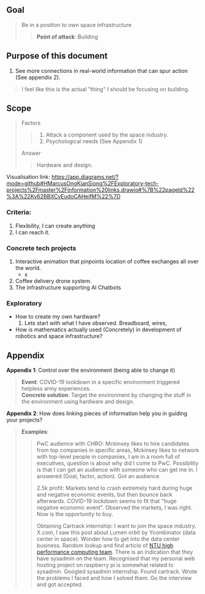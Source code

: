 ## Goal
> Be in a position to own space infrastructure
> > **Point of attack**: Building 

## Purpose of this document
1. See more connections in real-world information that can spur action (See appendix 2).
> I feel like this is the actual "thing" I should be focusing on building.
 
## Scope
> Factors
>> 1. Attack a component used by the space industry.
>> 2. Psychological needs (See Appendix 1)<br>
>
> Answer
> >Hardware and design.

Visualisation link: https://app.diagrams.net/?mode=github#HMarcusOngKianSiong%2FExploratory-tech-projects%2Fmaster%2Finformation%20links.drawio#%7B%22pageId%22%3A%22Kv62BBXCvEudoCAHejfM%22%7D

### Criteria:
1. Flexibility, I can create anything
2. I can reach it.

### Concrete tech projects
1. Interactive animation that pinpoints location of coffee exchanges all over the world.
    - x
2. Coffee delivery drone system. 
3. The infrastructure supporting AI Chatbots
    
### Exploratory
- How to create my own hardware?
    1. Lets start with what I have observed. Breadboard, wires, 
- How is mathematics actually used (Concretely) in development of robotics and space infrastructure?

## Appendix
**Appendix 1**: Control over the environment (being able to change it)
> **Event**: COVID-19 lockdown in a specific environment triggered helpless army experiences.<br>
> **Concrete solution**: Target the environment by changing the stuff in the environment using hardware and design.

**Appendix 2**: How does linking pieces of information help you in guiding your projects?
> **Examples**:
> 
> > PwC audience with CHRO: Mckinsey likes to hire candidates from top companies in specific areas, Mckinsey likes to network with top-level people in companies, I am in a room full of executives, question is about why did I come to PwC. Possibility is that I can get an audience with someone who can get me in. I answered (Goal, factor, action). Got an audience.
> >
> > 2.5k profit: Markets tend to crash extremely hard during huge and negative economic events, but then bounce back afterwards. COVID-19 lockdown seems to fit that "huge negative economic event". Observed the markets, I was right. Now is the opportunity to buy. 
> >
> > Obtaining Cartrack internship: I want to join the space industry. X.com, I saw this post about Lumen orbit by Ycombinator (data center in space). Wonder how to get into the data center business. Random lookup and find article of [NTU high performance computing team](https://ntuhpc.org/). There is an indication that they have sysadmin on the team. Recognised that my personal web hosting project on raspberry pi is somewhat related to sysadmin. Googled sysadmin internship. Found cartrack. Wrote the problems I faced and how I solved them. Go the interview and got accepted. 
